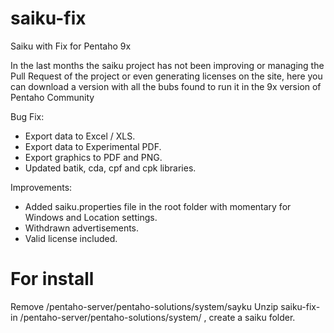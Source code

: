 # saiku-fix
Saiku with Fix for Pentaho 9x

In the last months the saiku project has not been improving or managing the Pull Request of the project or even generating licenses on the site, here you can download a version with all the bubs found to run it in the 9x version of Pentaho Community

Bug Fix:
- Export data to Excel / XLS.
- Export data to Experimental PDF.
- Export graphics to PDF and PNG.
- Updated batik, cda, cpf and cpk libraries.

Improvements:
- Added saiku.properties file in the root folder with momentary for Windows and Location settings.
- Withdrawn advertisements.
- Valid license included. 

# For install

Remove <yourpehtahopath>/pentaho-server/pentaho-solutions/system/sayku
Unzip saiku-fix-<Releaseversion> in  <yourpehtahopath>/pentaho-server/pentaho-solutions/system/ ,  create a saiku folder.
